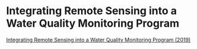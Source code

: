 # Integrating Remote Sensing into a Water Quality Monitoring Program

[Integrating Remote Sensing into a Water Quality Monitoring Program (2019)](https://appliedsciences.nasa.gov/join-mission/training/english/arset-integrating-remote-sensing-water-quality-monitoring-program)

